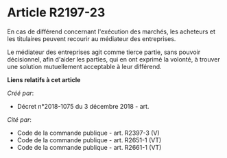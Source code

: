# Article R2197-23

En cas de différend concernant l'exécution des marchés, les acheteurs et les titulaires peuvent recourir au médiateur des
entreprises.

Le médiateur des entreprises agit comme tierce partie, sans pouvoir décisionnel, afin d'aider les parties, qui en ont exprimé
la volonté, à trouver une solution mutuellement acceptable à leur différend.

**Liens relatifs à cet article**

_Créé par_:

  - Décret n°2018-1075 du 3 décembre 2018 - art.

_Cité par_:

  - Code de la commande publique - art. R2397-3 (V)
  - Code de la commande publique - art. R2651-1 (VT)
  - Code de la commande publique - art. R2661-1 (VT)
